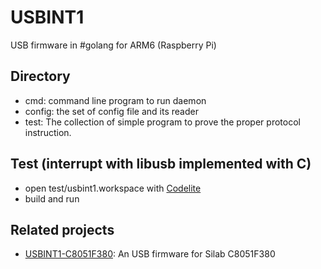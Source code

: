 # USBINT1
USB firmware in #golang for ARM6 (Raspberry Pi)

## Directory
* cmd:
  command line program to run daemon
* config:
  the set of config file and its reader
* test: 
  The collection of simple program to prove the proper protocol instruction.

## Test (interrupt with libusb implemented with C)
* open test/usbint1.workspace with [Codelite](http://codelite.org/) 
* build and run

## Related projects
* [USBINT1-C8051F380](https://github.com/nodtem66/USBINT1-C8051F380): An USB firmware for Silab C8051F380

